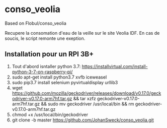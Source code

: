 # conso_veolia
Based on Flobul/conso_veolia

Recupere la consomation d'eau de la veille sur le site Veolia IDF.
En cas de soucis, le script remonte une exeption.

## Installation pour un RPI 3B+

1. Tout d'abord isntaller python 3.7: https://installvirtual.com/install-python-3-7-on-raspberry-pi/
2. sudo apt-get install python3.7 xvfb iceweasel
3. sudo pip3.7 install selenium pyvirtualdisplay urllib3
4. wget https://github.com/mozilla/geckodriver/releases/download/v0.17.0/geckodriver-v0.17.0-arm7hf.tar.gz && tar xzfz geckodriver-v0.17.0-arm7hf.tar.gz && sudo mv geckodriver /usr/local/bin && rm geckodriver-v0.17.0-arm7hf.tar.gz
5. chmod +x /usr/local/bin/geckodriver
6. git clone -b master https://github.com/JohanSweck/conso_veolia.git
